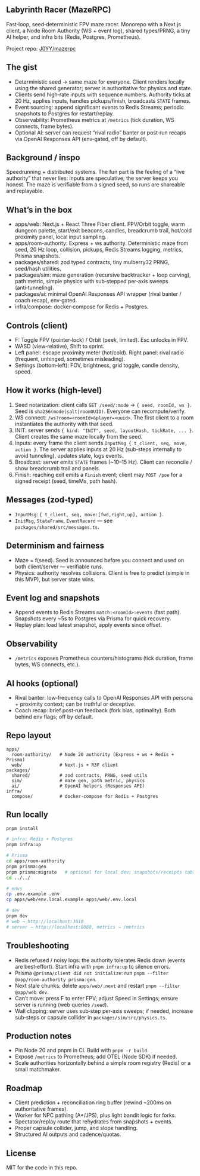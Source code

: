 ## Labyrinth Racer (MazeRPC)

Fast‑loop, seed‑deterministic FPV maze racer. Monorepo with a Next.js client, a Node Room Authority (WS + event log), shared types/PRNG, a tiny AI helper, and infra bits (Redis, Postgres, Prometheus).

Project repo: [J0YY/mazerpc](https://github.com/J0YY/mazerpc.git)

## The gist

- Deterministic seed → same maze for everyone. Client renders locally using the shared generator; server is authoritative for physics and state.
- Clients send high‑rate inputs with sequence numbers. Authority ticks at 20 Hz, applies inputs, handles pickups/finish, broadcasts `STATE` frames.
- Event sourcing: append significant events to Redis Streams; periodic snapshots to Postgres for restart/replay.
- Observability: Prometheus metrics at `/metrics` (tick duration, WS connects, frame bytes).
- Optional AI: server can request “rival radio” banter or post‑run recaps via OpenAI Responses API (env‑gated, off by default).

## Background / inspo

Speedrunning + distributed systems. The fun part is the feeling of a “live authority” that never lies: inputs are speculative; the server keeps you honest. The maze is verifiable from a signed seed, so runs are shareable and replayable.

## What’s in the box

- apps/web: Next.js + React Three Fiber client. FPV/Orbit toggle, warm dungeon palette, start/exit beacons, candles, breadcrumb trail, hot/cold proximity panel, local input sampling.
- apps/room-authority: Express + ws authority. Deterministic maze from seed, 20 Hz loop, collision, pickups, Redis Streams logging, metrics, Prisma snapshots.
- packages/shared: zod typed contracts, tiny mulberry32 PRNG, seed/hash utilities.
- packages/sim: maze generation (recursive backtracker + loop carving), path metric, simple physics with sub‑stepped per‑axis sweeps (anti‑tunneling).
- packages/ai: minimal OpenAI Responses API wrapper (rival banter / coach recap), env‑gated.
- infra/compose: docker‑compose for Redis + Postgres.

## Controls (client)

- F: Toggle FPV (pointer‑lock) / Orbit (peek, limited). Esc unlocks in FPV.
- WASD (view‑relative), Shift to sprint.
- Left panel: escape proximity meter (hot/cold). Right panel: rival radio (frequent, unhinged, sometimes misleading).
- Settings (bottom‑left): FOV, brightness, grid toggle, candle density, speed.

## How it works (high‑level)

1) Seed notarization: client calls `GET /seed/:mode` → `{ seed, roomId, ws }`. Seed is `sha256(mode|salt|roomUUID)`. Everyone can recompute/verify.
2) WS connect: `/ws?room=<roomId>&player=<uuid>`. The first client to a room instantiates the authority with that seed.
3) INIT: server sends `{ kind: "INIT", seed, layoutHash, tickRate, ... }`. Client creates the same maze locally from the seed.
4) Inputs: every frame the client sends `InputMsg { t_client, seq, move, action }`. The server applies inputs at 20 Hz (sub‑steps internally to avoid tunneling), updates state, logs events.
5) Broadcast: server emits `STATE` frames (~10–15 Hz). Client can reconcile / show breadcrumb trail and panels.
6) Finish: reaching exit emits a `Finish` event; client may `POST /poe` for a signed receipt (seed, timeMs, path hash).

## Messages (zod‑typed)

- `InputMsg`: `{ t_client, seq, move:[fwd,right,up], action }`.
- `InitMsg`, `StateFrame`, `EventRecord` — see `packages/shared/src/messages.ts`.

## Determinism and fairness

- Maze = f(seed). Seed is announced before you connect and used on both client/server — verifiable runs.
- Physics: authority resolves collisions. Client is free to predict (simple in this MVP), but server state wins.

## Event log and snapshots

- Append events to Redis Streams `match:<roomId>:events` (fast path). Snapshots every ~5s to Postgres via Prisma for quick recovery.
- Replay plan: load latest snapshot, apply events since offset.

## Observability

- `/metrics` exposes Prometheus counters/histograms (tick duration, frame bytes, WS connects, etc.).

## AI hooks (optional)

- Rival banter: low‑frequency calls to OpenAI Responses API with persona + proximity context; can be truthful or deceptive.
- Coach recap: brief post‑run feedback (fork bias, optimality). Both behind env flags; off by default.

## Repo layout

```
apps/
  room-authority/   # Node 20 authority (Express + ws + Redis + Prisma)
  web/              # Next.js + R3F client
packages/
  shared/           # zod contracts, PRNG, seed utils
  sim/              # maze gen, path metric, physics
  ai/               # OpenAI helpers (Responses API)
infra/
  compose/          # docker-compose for Redis + Postgres
```

## Run locally

```bash
pnpm install

# infra: Redis + Postgres
pnpm infra:up

# Prisma
cd apps/room-authority
pnpm prisma:gen
pnpm prisma:migrate   # optional for local dev; snapshots/receipts tables
cd ../../

# envs
cp .env.example .env
cp apps/web/env.local.example apps/web/.env.local

# dev
pnpm dev
# web → http://localhost:3010
# server → http://localhost:8080, metrics → /metrics
```

## Troubleshooting

- Redis refused / noisy logs: the authority tolerates Redis down (events are best‑effort). Start infra with `pnpm infra:up` to silence errors.
- Prisma `@prisma/client did not initialize`: run `pnpm --filter @app/room-authority prisma:gen`.
- Next stale chunks: delete `apps/web/.next` and restart `pnpm --filter @app/web dev`.
- Can’t move: press F to enter FPV; adjust Speed in Settings; ensure server is running (web queries `/seed`).
- Wall clipping: server uses sub‑step per‑axis sweeps; if needed, increase sub‑steps or capsule collider in `packages/sim/src/physics.ts`.

## Production notes

- Pin Node 20 and pnpm in CI. Build with `pnpm -r build`.
- Expose `/metrics` to Prometheus; add OTEL (Node SDK) if needed.
- Scale authorities horizontally behind a simple room registry (Redis) or a small matchmaker.

## Roadmap

- Client prediction + reconciliation ring buffer (rewind ~200ms on authoritative frames).
- Worker for NPC pathing (A*/JPS), plus light bandit logic for forks.
- Spectator/replay route that rehydrates from snapshots + events.
- Proper capsule collider, jump, and slope handling.
- Structured AI outputs and cadence/quotas.

## License

MIT for the code in this repo.

